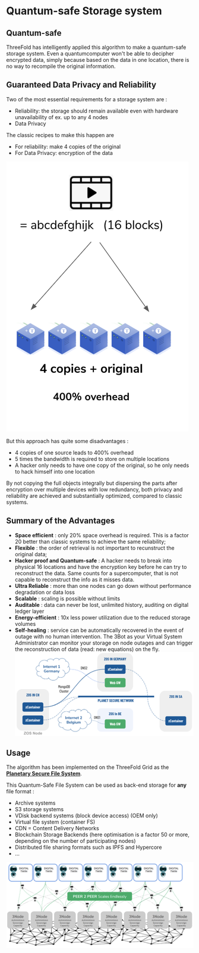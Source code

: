 # Quantum-safe Storage system

<!-- !!!include threefold:quantumsafe_storage_algo level:2

!!!include tftech:quantumsafestorage level:2 -->

## Quantum-safe

ThreeFold has intelligently applied this algorithm to make a quantum-safe storage system. Even a quantumcomputer won't be able to decipher encrypted data, simply because based on the data in one location, there is no way to recompile the original information. 

## Guaranteed Data Privacy and Reliability 

Two of the most essential requirements for a storage system are : 
- Reliability: the storage should remain available even with hardware unavailability of ex. up to any 4 nodes
- Data Privacy

The classic recipes to make this happen are
- For reliability: make 4 copies of the original
- For Data Privacy: encryption of the data

![](img/archi_storage_oldschool.png)

But this approach has quite some disadvantages :
- 4 copies of one source leads to 400% overhead 
- 5 times the bandwidth is required to store on multiple locations
- A hacker only needs to have one copy of the original, so he only needs to hack himself into one location

By not copying the full objects integrally but dispersing the parts after encryption over multiple devices with low redundancy, both privacy and reliability are achieved and substantially optimized, compared to classic systems.  

## Summary of the Advantages

- **Space efficient** : only 20% space overhead is required. This is a factor 20 better than classic systems to achieve the same reliability; 
- **Flexible** : the order of retrieval is not important to recunstruct the original data;
- **Hacker proof and Quantum-safe** : A hacker needs to break into physical 16 locations and have the encryption key before he can try to reconstruct the data. Same counts for a supercomputer, that is not capable to reconstruct the info as it misses data. 
- **Ultra Reliable** : more than one nodes can go down without performance degradation or data loss
- **Scalable** : scaling is possible without limits
- **Auditable** : data can never be lost, unlimited history, auditing on digital ledger layer
- **Energy-efficient** : 10x less power utilization due to the reduced storage volumes
- **Self-healing** : service can be automatically recovered in the event of outage with no human intervention. The 3Bot as your Virtual System Administrator can monitor your storage on node outages and can trigger the reconstruction of data (read: new equations) on the fly. 
![](img/archi_psn_redundant_selfhealing.png)

## Usage

The algorithm has been implemented on the ThreeFold Grid as the [**Planetary Secure File System**](cloud:threefold_filesystem).

This Quantum-Safe File System can be used as back-end storage for **any** file format : 

- Archive systems
- S3 storage systems
- VDisk backend systems (block device access) (OEM only)
- Virtual file system (container FS)
- CDN = Content Delivery Networks
- Blockchain Storage Backends (here optimisation is a factor 50 or more, depending on the number of participating nodes)
- Distributed file sharing formats such as IPFS and Hypercore
- ...

![](img/archi_usp_scales.png)